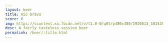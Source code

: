 ```yaml
---
layout: beer
title: Rio bravo
score: 6
img: https://scontent.xx.fbcdn.net/v/t1.0-0/q84/p480x480/1920513_10153053851643745_6150367775548290022_n.jpg?oh=193e04d51f3f135ef8e8dbf4d760685c&oe=5916BAE6
desc: A fairly tasteless session beer
permalink: /beer/:title.html
---
```

